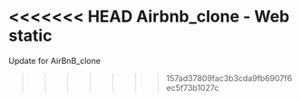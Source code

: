 <<<<<<< HEAD
Airbnb_clone - Web static
=======
Update for AirBnB_clone
>>>>>>> 157ad37809fac3b3cda9fb6907f6ec5f73b1027c
